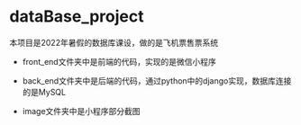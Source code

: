 # dataBase_project

本项目是2022年暑假的数据库课设，做的是飞机票售票系统

- front_end文件夹中是前端的代码，实现的是微信小程序

- back_end文件夹中是后端的代码，通过python中的django实现，数据库连接的是MySQL

- image文件夹中是小程序部分截图
